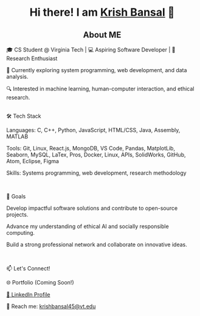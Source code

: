 <h1 style="text-align: center;">Hi there! I am <a href="https://www.linkedin.com/in/krish-bansalofficial/" target="_blank">Krish Bansal</a> 👋</h1>

<h2 style="text-align: center;"> About ME </h2>

🎓 CS Student @ Virginia Tech | 💻 Aspiring Software Developer | 🔬 Research Enthusiast

🌱 Currently exploring system programming, web development, and data analysis.

🔍 Interested in machine learning, human-computer interaction, and ethical research.

<br>
🛠️ Tech Stack

Languages: C, C++, Python, JavaScript, HTML/CSS, Java, Assembly, MATLAB

Tools: Git, Linux, React.js, MongoDB, VS Code, Pandas, MatplotLib, Seaborn, MySQL, LaTex, Pros, Docker, Linux, APIs, SolidWorks, GitHub, Atom, Eclipse, Figma

Skills: Systems programming, web development, research methodology

<br>

🎯 Goals

Develop impactful software solutions and contribute to open-source projects.

Advance my understanding of ethical AI and socially responsible computing.

Build a strong professional network and collaborate on innovative ideas.

<br>

📫 Let's Connect!

🌐 Portfolio (Coming Soon!)

[💼 LinkedIn Profile](https://www.linkedin.com/in/krish-bansalofficial/)

📧 Reach me: krishbansal45@vt.edu



